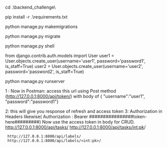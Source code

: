 cd .\backend_challenge\


pip install -r .\requirements.txt

python manage.py makemigrations

python manage.py migrate


python manage.py shell

from django.contrib.auth.models import User
user1 = User.objects.create_user(username='user1', password='password1', is_staff=True)
user2 = User.objects.create_user(username='user2', password='password2', is_staff=True)


python manage.py runserver


1 : Now  in Postman:  access this url using Post method (http://127.0.0.1:8000/api/token/) with body of { "username":"user1",
"password":"password1"}

2: this will give you response of refresh and access token 
3:  Authorization in Headers likewise( Authorization : Bearer ################token-here#########)
     Now use the access token in body for CRUD.
     http://127.0.0.1:8000/api/tasks/
     http://127.0.0.1:8000/api/tasks/<int:pk>/

     http://127.0.0.1:8000/api/labels/
     http://127.0.0.1:8000/api/labels/<int:pk>/






